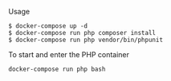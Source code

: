 Usage

```
$ docker-compose up -d
$ docker-compose run php composer install
$ docker-compose run php vendor/bin/phpunit
```

To start and enter the PHP container
```
docker-compose run php bash
```
